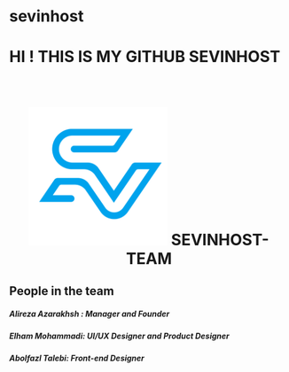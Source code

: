 # sevinhost

<h1> HI ! THIS IS MY GITHUB SEVINHOST </h1>

<h1 align="center">
  <br>
  <img src="https://github.com/alirezaazarakhsh/alireza/blob/main/sevinlogo2.webp" alt="sevinhost"width="250px">
   SEVINHOST-TEAM
  <br>
</h1>

## People in the team

<h5>Alireza Azarakhsh : Manager and Founder</h5>
<h5>Elham Mohammadi: UI/UX Designer and Product Designer</h5>
<h5>Abolfazl Talebi: Front-end Designer</h5>

